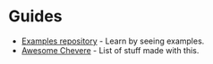 # Guides

* [Examples repository](../developer/examples/README.md) - Learn by seeing examples.
* [Awesome Chevere](../developer/usage/awesome-chevere.md) - List of stuff made with this.
